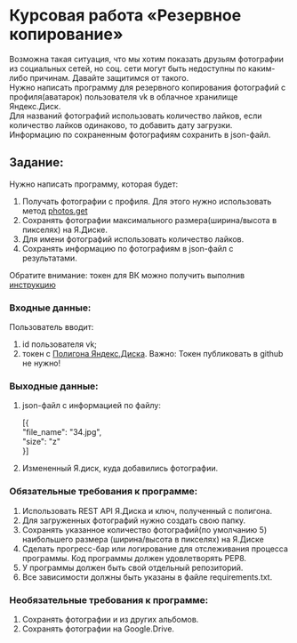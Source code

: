 <!DOCTYPE html>
<html lang="en">
<head>
    <meta charset="UTF-8">
    <meta http-equiv="X-UA-Compatible" content="IE=edge">
    <meta name="viewport" content="width=device-width, initial-scale=1.0">
	<link rel="stylesheet" href="styles.css">
</head>
<body>
    <div class="main_content">
        <div class="container">
            <h1>Курсовая работа «Резервное копирование»</h1>
            <p class="description">Возможна такая ситуация, что мы хотим показать друзьям фотографии из социальных сетей, но соц. сети могут быть недоступны по каким-либо причинам. Давайте защитимся от такого.<br>
            Нужно написать программу для резервного копирования фотографий с профиля(аватарок) пользователя vk в облачное хранилище Яндекс.Диск.
            <br>
            Для названий фотографий использовать количество лайков, если количество лайков одинаково, то добавить дату загрузки.
            <br>
            Информацию по сохраненным фотографиям сохранить в json-файл.</p>
            <h2>Задание:</h2>
            <p class="task">Нужно написать программу, которая будет:</p>
            <ol class="task__list">
                <li>Получать фотографии с профиля. Для этого нужно использовать метод <a href="https://vk.com/dev/photos.get" rel="nofollow">photos.get</a></li>
                <li>Сохранять фотографии максимального размера(ширина/высота в пикселях) на Я.Диске.</li>
                <li>Для имени фотографий использовать количество лайков.</li>
                <li>Сохранять информацию по фотографиям в json-файл с результатами.</li>
            </ol>
            <p class="attention">Обратите внимание: токен для ВК можно получить выполнив <a href="https://docs.google.com/document/d/1_xt16CMeaEir-tWLbUFyleZl6woEdJt-7eyva1coT3w/edit?usp=sharing" rel="nofollow">инструкцию</a></p>
            <h3>Входные данные:</h3>
            <p>Пользователь вводит:</p>
            <ol>
                <li>id пользователя vk;</li>
                <li>токен с <a href="https://yandex.ru/dev/disk/poligon/" rel="nofollow">Полигона Яндекс.Диска</a>. Важно: Токен публиковать в github не нужно!</li>
            </ol>
            <h3>Выходные данные:</h3>
            <ol>
                <li>json-файл с информацией по файлу:</li>
                <p class="code_json">
                    [{
                    <br>
                    "file_name": "34.jpg",
                    <br>
                    "size": "z"
                    <br>
                    }]
                </p>
                <li>Измененный Я.диск, куда добавились фотографии.</li>
            </ol>
            <h3>Обязательные требования к программе:</h3>
            <ol>
                <li>Использовать REST API Я.Диска и ключ, полученный с полигона.</li>
                <li>Для загруженных фотографий нужно создать свою папку.</li>
                <li>Сохранять указанное количество фотографий(по умолчанию 5) наибольшего размера (ширина/высота в пикселях) на Я.Диске</li>
                <li>Сделать прогресс-бар или логирование для отслеживания процесса программы.
                Код программы должен удовлетворять PEP8.</li>
                <li>У программы должен быть свой отдельный репозиторий.</li>
                <li>Все зависимости должны быть указаны в файле requiremеnts.txt.</li>
            </ol>
            <h3>Необязательные требования к программе:</h3>
            <ol>
                <li>Сохранять фотографии и из других альбомов.</li>
                <li>Сохранять фотографии на Google.Drive.</li>
            </ol>
        </div>
    </div>   
</body>
</html>
